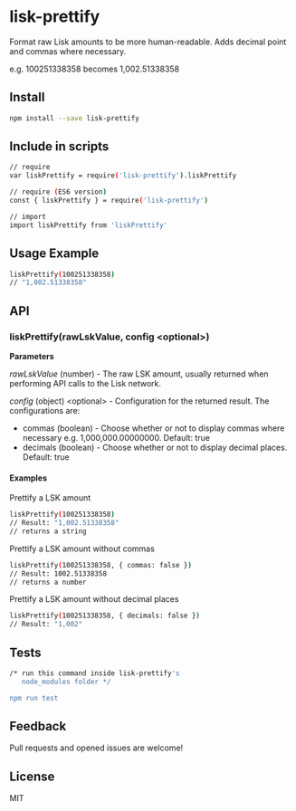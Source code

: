 # lisk-prettify

Format raw Lisk amounts to be more human-readable. Adds decimal point and commas where necessary.

e.g. 100251338358 becomes 1,002.51338358

## Install
```sh
npm install --save lisk-prettify
```

## Include in scripts

```sh
// require
var liskPrettify = require('lisk-prettify').liskPrettify

// require (ES6 version)
const { liskPrettify } = require('lisk-prettify')

// import
import liskPrettify from 'liskPrettify'
```

## Usage Example
```sh
liskPrettify(100251338358)
// "1,002.51338358"
```

## API

### liskPrettify(rawLskValue, config &lt;optional&gt;)

**Parameters**

*rawLskValue* (number) - The raw LSK amount, usually returned when performing API calls to the Lisk network.

*config* (object) &lt;optional&gt; - Configuration for the returned result. The configurations are:
* commas (boolean) - Choose whether or not to display commas where necessary e.g. 1,000,000.00000000. Default: true
* decimals (boolean) - Choose whether or not to display decimal places. Default: true

#### Examples

Prettify a LSK amount

```sh
liskPrettify(100251338358)
// Result: "1,002.51338358"
// returns a string
```

Prettify a LSK amount without commas

```sh
liskPrettify(100251338358, { commas: false })
// Result: 1002.51338358
// returns a number
```

Prettify a LSK amount without decimal places

```sh
liskPrettify(100251338358, { decimals: false })
// Result: "1,002"
```

## Tests

```sh
/* run this command inside lisk-prettify's
   node_modules folder */

npm run test
```

## Feedback

Pull requests and opened issues are welcome!

## License

MIT

